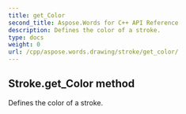 ```yaml
---
title: get_Color
second_title: Aspose.Words for C++ API Reference
description: Defines the color of a stroke. 
type: docs
weight: 0
url: /cpp/aspose.words.drawing/stroke/get_color/
---
```

## Stroke.get_Color method


Defines the color of a stroke. 

